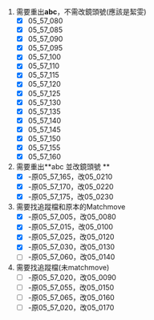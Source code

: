 1. 需要重出**abc**，不需改鏡頭號(應該是絜雯)  
	- [x] 05_57_080      
	- [x] 05_57_085  
	- [x] 05_57_090  
	- [x] 05_57_095  
	- [x] 05_57_100  
	- [x] 05_57_110  
	- [x] 05_57_115  
	- [x] 05_57_120  
	- [x] 05_57_125  
	- [x] 05_57_130  
	- [x] 05_57_135  
	- [x] 05_57_140  
	- [x] 05_57_145  
	- [x] 05_57_150  
	- [x] 05_57_155  
	- [x] 05_57_160 
	
2. 需要重出**abc 並改鏡頭號  **
	- [x] -原05_57_165，改05_0210  
	- [x] -原05_57_170，改05_0220  
	- [x] -原05_57_175，改05_0230

3. 需要找追蹤檔和原本的Matchmove  
	- [x] -原05_57_005，改05_0080  
	- [x] -原05_57_015，改05_0100  
	- [x] -原05_57_025，改05_0120  
	- [x] -原05_57_030，改05_0130  
	- [ ] -原05_57_060，改05_0140

4. 需要找追蹤檔(未matchmove)  
	- [ ] -原05_57_020，改05_0090  
	- [ ] -原05_57_055，改05_0150  
	- [ ] -原05_57_065，改05_0160  
	- [ ] -原05_57_020，改05_0170